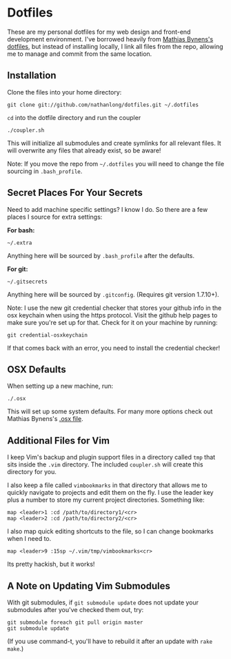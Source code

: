 # Dotfiles

These are my personal dotfiles for my web design and front-end development
environment. I've borrowed heavily from [Mathias Bynens's
dotfiles](https://github.com/mathiasbynens/dotfiles), but instead of
installing locally, I link all files from the repo, allowing me to manage and
commit from the same location.

## Installation

Clone the files into your home directory:

    git clone git://github.com/nathanlong/dotfiles.git ~/.dotfiles

`cd` into the dotfile directory and run the coupler

    ./coupler.sh

This will initialize all submodules and create symlinks for all relevant
files. It will overwrite any files that already exist, so be aware!

Note: If you move the repo from `~/.dotfiles` you will need to change the file
sourcing in `.bash_profile`.

## Secret Places For Your Secrets

Need to add machine specific settings? I know I do. So there are a few places
I source for extra settings:

**For bash:**

    ~/.extra

Anything here will be sourced by `.bash_profile` after the defaults.

**For git:**

    ~/.gitsecrets

Anything here will be sourced by `.gitconfig`. (Requires git version 1.7.10+).

Note: I use the new git credential checker that stores your github info
in the osx keychain when using the https protocol. Visit the github help pages
to make sure you're set up for that. Check for it on your machine by running:

    git credential-osxkeychain

If that comes back with an error, you need to install the credential checker!

## OSX Defaults

When setting up a new machine, run:

    ./.osx

This will set up some system defaults. For many more options check out Mathias
Bynens's [.osx file](https://github.com/mathiasbynens/dotfiles/blob/master/.osx).

## Additional Files for Vim

I keep Vim's backup and plugin support files in a directory called `tmp` that
sits inside the `.vim` directory. The included `coupler.sh` will create this
directory for you.

I also keep a file called `vimbookmarks` in that directory that allows me
to quickly navigate to projects and edit them on the fly. I use the leader
key plus a number to store my current project directories. Something like: 

    map <leader>1 :cd /path/to/directory1/<cr>
    map <leader>2 :cd /path/to/directory2/<cr>
    
I also map quick editing shortcuts to the file, so I can change bookmarks when
I need to.

    map <leader>9 :15sp ~/.vim/tmp/vimbookmarks<cr>

Its pretty hackish, but it works!

## A Note on Updating Vim Submodules

With git submodules, if `git submodule update` does not update your
submodules after you've checked them out, try:

    git submodule foreach git pull origin master
    git submodule update

(If you use command-t, you'll have to rebuild it after an update with `rake
make`.)
